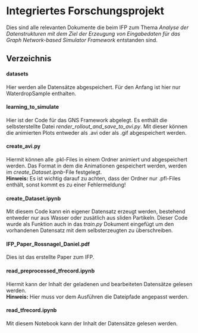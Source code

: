 # Integriertes Forschungsprojekt
Dies sind alle relevanten Dokumente die beim IFP zum Thema *Analyse der Datenstrukturen mit dem Ziel der Erzeugung von Eingabedaten für das Graph Network-based Simulator Framework*
entstanden sind.
## Verzeichnis
#### datasets
Hier werden alle Datensätze abgespeichert. Für den Anfang ist hier nur WaterdropSample enthalten.

#### learning_to_simulate
Hier ist der Code für das GNS Framework abgelegt. Es enthält die selbsterstellte Datei *render_rollout_and_save_to_avi.py*. 
Mit dieser können die animierten Plots entweder als .avi oder als .gif abgespeichert werden.

#### create_avi.py
Hiermit können alle .pkl-Files in einem Ordner animiert und abgespeichert werden. Das Format in dem die Animationen gespeichert werden, 
werden im *create_Dataset.ipnb*-File festgelegt.  
**Hinweis:** Es ist wichtig darauf zu achten, dass der Ordner nur .pfl-Files enthält, sonst kommt es zu einer Fehlermeldung!

#### create_Dataset.ipynb
Mit diesem Code kann ein eigener Datensatz erzeugt werden, bestehend entweder nur aus Wasser oder zusätlich aus sliden Partikeln.
Dieser Code wurde als Funktion auch in das *train.py* Dokument eingefügt um den vorhandenen Datensatz mit dem selbsterzeugten zu überschreiben.

#### IFP_Paper_Rossnagel_Daniel.pdf
Dies ist das erstellte Paper zum IFP.

#### read_preprocessed_tfrecord.ipynb
Hiermit kann der Inhalt der geladenen und bearbeiteten Datensätze gelesen werden.  
**Hinweis:** Hier muss vor dem Ausführen die Dateipfade angepasst werden.

#### read_tfrecord.ipynb
Mit diesem Notebook kann der Inhalt der Datensätze gelesen werden.
